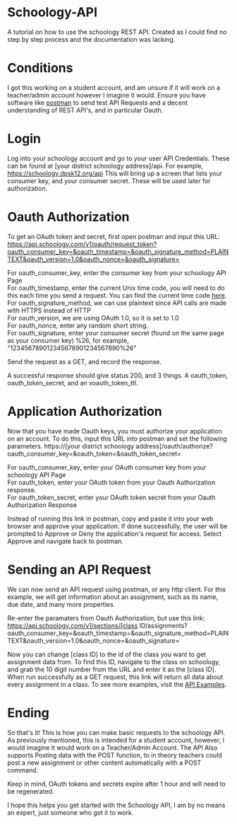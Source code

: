 # Schoology-API

A tutorial on how to use the schoology REST API. Created as I could find no step by step process and the documentation was lacking. 

# Conditions

I got this working on a student account, and am unsure if it will work on a teacher/admin account however I imagine it would. Ensure you have software like <a href="postman.com">postman</a> to send test API Requests and a decent understanding of REST API's, and in particular Oauth. 

# Login

Log into your schoology account and go to your user API Credentials. These can be found at [your district schoology address]/api. For example, https://schoology.dpsk12.org/api
This will bring up a screen that lists your consumer key, and your consumer secret. These will be used later for authorization.

# Oauth Authorization

To get an OAuth token and secret, first open postman and input this URL: https://api.schoology.com/v1/oauth/request_token?oauth_consumer_key=&oauth_timestamp=&oauth_signature_method=PLAINTEXT&oauth_version=1.0&oauth_nonce=&oauth_signature=

For oauth_consumer_key, enter the consumer key from your schoology API Page <br/>
For oauth_timestamp, enter the current Unix time code, you will need to do this each time you send a request. You can find the current time code <a href="https://www.epochconverter.com/">here</a>.<br/>
For oauth_signature_method, we can use plaintext since API calls are made with HTTPS instead of HTTP<br/>
For oauth_version, we are using OAuth 1.0, so it is set to 1.0<br/>
For oauth_nonce, enter any random short string. <br/>
For oauth_signature, enter your consumer secret (found on the same page as your consumer key) %26, for example, "123456789012345678901234567890%26"<br/>

Send the request as a GET, and record the response. 

A successful response should give status 200, and 3 things. A oauth_token, oauth_token_secret, and an xoauth_token_ttl. 

# Application Authorization

Now that you have made Oauth keys, you must authorize your application on an account. To do this, input this URL into postman and set the following parameters. https://[your district schoology address]/oauth/authorize?oauth_consumer_key=&oauth_token=&oauth_token_secret=

For oauth_consumer_key, enter your OAuth consumer key from your schoology API Page <br/>
For oauth_token, enter your OAuth token from your Oauth Authorization response.<br/>
For oauth_token_secret, enter your OAuth token secret from your Oauth Authorization Response<br/>

Instead of running this link in postman, copy and paste it into your web browser and approve your application. If done successfully, the user will be prompted to Approve or Deny the application's request for access. Select Approve and navigate back to postman.

# Sending an API Request

We can now send an API request using postman, or any http client. For this example, we will get information about an assignment, such as its name, due date, and many more properties. 

Re-enter the paramaters from Oauth Authorization, but use this link: https://api.schoology.com/v1/sections/[class ID/assignments?oauth_consumer_key=&oauth_timestamp=&oauth_signature_method=PLAINTEXT&oauth_version=1.0&oauth_nonce=&oauth_signature=

Now you can change [class ID] to the id of the class you want to get assignment data from. To find this ID, navigate to the class on schoology, and grab the 10 digit number from the URL and enter it as the [class ID]. When run successfully as a GET request, this link will return all data about every assignment in a class. To see more examples, visit the <a href="https://developers.schoology.com/api-documentation/example-requestsresponses">API Examples</a>. 

# Ending

So that's it! This is how you can make basic requests to the schoology API. As previously mentioned, this is intended for a student account, however, I would imagine it would work on a Teacher/Admin Account. The API Also supports Posting data with the POST function, to in theory teachers could post a new assignment or other content automatically with a POST command. 

Keep in mind, OAuth tokens and secrets expire after 1 hour and will need to be regenerated. 

I hope this helps you get started with the Schoology API, I am by no means an expert, just someone who got it to work.
